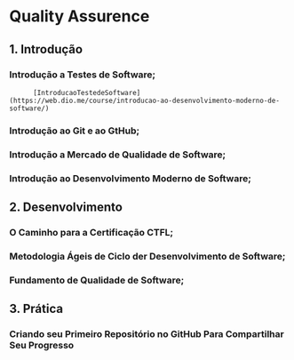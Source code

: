# Quality Assurence 

## 1. Introdução

### 	  Introdução a Testes de Software;
          [IntroducaoTestedeSoftware](https://web.dio.me/course/introducao-ao-desenvolvimento-moderno-de-software/)

### 	  Introdução ao Git e ao GtHub;

### 	  Introdução a Mercado de Qualidade de Software;

### 	  Introdução ao Desenvolvimento Moderno de Software;

### 	

## 2. Desenvolvimento

### 	  O Caminho para a Certificação CTFL;

### 	  Metodologia Ágeis de Ciclo der Desenvolvimento de Software;

### 	  Fundamento de Qualidade de Software;



## 3. Prática 

### 	  Criando seu Primeiro Repositório no GitHub Para Compartilhar Seu Progresso

